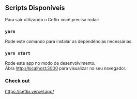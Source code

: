 ## Scripts Disponíveis

Para sair utilizando o Ceflix você precisa rodar:

### `yarn`

Rode este comando para instalar as dependências necessárias.<br />

### `yarn start`

Rode este app no modo de desenvolvimento.<br />
Abra [http://localhost:3000](http://localhost:3000) para visualizar no seu navegador.

### Check out
https://ceflix.vercel.app/
